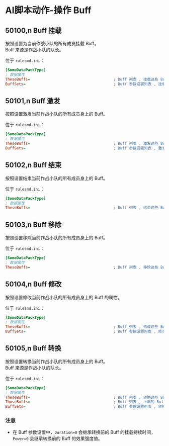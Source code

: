 # AI脚本动作-操作 Buff

## 50100,n Buff 挂载

按照设置为当前作战小队的所有成员挂载 Buff。  
Buff 来源是作战小队的队长。

位于 `rulesmd.ini`：

```ini
[SomeDataPackType]
; 数据属性
TheseBuffs=                                     ; Buff 列表 , 挂载这些 Buff
BuffSets=                                       ; Buff 参数设置列表 , 挂载 Buff 时会合并此设置 , 不填写则使用 Buff 自身的默认值
```



## 50101,n Buff 激发

按照设置激发当前作战小队的所有成员身上的 Buff。

位于 `rulesmd.ini`：

```ini
[SomeDataPackType]
; 数据属性
TheseBuffs=                                     ; Buff 列表 , 激发这些 Buff
BuffSets=                                       ; Buff 参数设置列表 , 激发 Buff 时会合并此设置 , 不填写则无变化仅激发
```



## 50102,n Buff 结束

按照设置结束当前作战小队的所有成员身上的 Buff。

位于 `rulesmd.ini`：

```ini
[SomeDataPackType]
; 数据属性
TheseBuffs=                                     ; Buff 列表 , 结束这些 Buff
```



## 50103,n Buff 移除

按照设置移除当前作战小队的所有成员身上的 Buff。

位于 `rulesmd.ini`：

```ini
[SomeDataPackType]
; 数据属性
TheseBuffs=                                     ; Buff 列表 , 移除这些 Buff
```



## 50104,n Buff 修改

按照设置修改当前作战小队的所有成员身上的 Buff 的属性。

位于 `rulesmd.ini`：

```ini
[SomeDataPackType]
; 数据属性
TheseBuffs=                                     ; Buff 列表 , 修改这些 Buff
BuffSets=                                       ; Buff 参数设置列表 , 修改 Buff 时会合并此设置 , 不填写则无效果
```



## 50105,n Buff 转换

按照设置转换当前作战小队的所有成员身上的 Buff。  
Buff 来源是作战小队的队长。

位于 `rulesmd.ini`：

```ini
[SomeDataPackType]
; 数据属性
TheseBuffs=                                     ; Buff 列表 , 转换这些 Buff
ThoseBuffs=                                     ; Buff 列表 , 上面的 Buff 转换为这些 Buff , 一一对应
BuffSets=                                       ; Buff 参数设置列表 , 转换后的 Buff 会合并此设置 , 不填写则使用 Buff 自身的默认值
```

### 注意

* 在 Buff 参数设置中，`Duration=0` 会继承转换前的 Buff 的挂载持续时间，`Power=0` 会继承转换前的 Buff 的效果强度值。